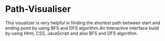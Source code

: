 # Path-Visualiser
This visualizer is very helpful in finding the shortest path between start and ending point by using BFS and DFS algorithm.An Interactive interface build by using Html, CSS, JavaScript and also BFS and DFS algorithm.
